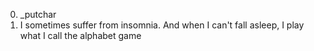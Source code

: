 0. _putchar
1. I sometimes suffer from insomnia. And when I can't fall asleep, I play what I call the alphabet game

